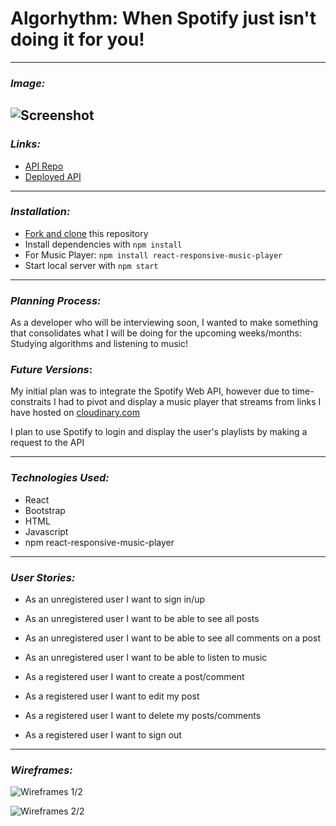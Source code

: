 # Algorhythm: When Spotify just isn't doing it for you!
---
### _Image:_
 ![Screenshot](https://i.imgur.com/dg1UiIp.png "Screenshot")
---
### _Links:_

- [API Repo](https://github.com/cclancy97/Algorhythm-api)
- [Deployed API](https://murmuring-bastion-38569.herokuapp.com/)
---
### _Installation:_
- [Fork and clone](https://git.generalassemb.ly/ga-wdi-boston/meta/wiki/ForkAndClone) this repository
- Install dependencies with `npm install`
- For Music Player: `npm install react-responsive-music-player`
- Start local server with `npm start`
---
### _Planning Process:_
As a developer who will be interviewing soon, I wanted to make something that consolidates what I will be doing for the upcoming weeks/months: Studying algorithms and listening to music!

### _Future Versions_:
My initial plan was to integrate the Spotify Web API, however due to time-constraits I had to pivot and display a music player that streams from links I have hosted on [cloudinary.com](https://www.cloudinary.com)

I plan to use Spotify to login and display the user's playlists by making a request to the API

---
### _Technologies Used:_
- React
- Bootstrap
- HTML
- Javascript
- npm react-responsive-music-player
---

### _User Stories:_

- As an unregistered user I want to sign in/up
- As an unregistered user I want to be able to see all posts
- As an unregistered user I want to be able to see all comments on a post
- As an unregistered user I want to be able to listen to music


- As a registered user I want to create a post/comment
- As a registered user I want to edit my post
- As a registered user I want to delete my posts/comments
- As a registered user I want to sign out

---
### _Wireframes:_
![Wireframes 1/2](https://i.imgur.com/rmjoEoJ.jpg "Wireframe")

![Wireframes 2/2](https://i.imgur.com/VUHk5Cj.jpg "Wireframe")

